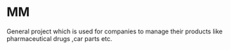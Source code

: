 # MM
 General project which is used for companies to manage their products like pharmaceutical  drugs ,car parts etc.

